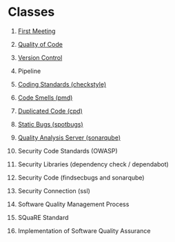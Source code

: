 Classes
====

1. [First Meeting](class/first-meeting.md)

2. [Quality of Code](class/quality-of-code.md)

3. [Version Control](class/version-control.md)

4. Pipeline

5. [Coding Standards (checkstyle)](class/coding-standards.md)

6. [Code Smells (pmd)](class/code-smells.md)

7. [Duplicated Code (cpd)](class/duplicated-code.md) 

8. [Static Bugs (spotbugs)](class/static-bugs.md)

9. [Quality Analysis Server (sonarqube)](class/quality-analysis-server.md)

10. Security Code Standards (OWASP)

11. Security Libraries (dependency check / dependabot)

12. Security Code (findsecbugs and sonarqube)

13. Security Connection (ssl)

14. Software Quality Management Process

15. SQuaRE Standard

16. Implementation of Software Quality Assurance